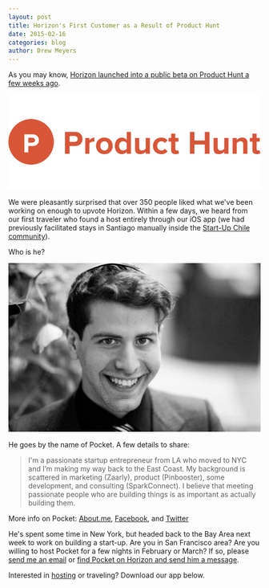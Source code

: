 ```yaml
---
layout: post
title: Horizon's First Customer as a Result of Product Hunt
date: 2015-02-16
categories: blog
author: Drew Meyers
---
```

As you may know, [Horizon launched into a public beta on Product Hunt a few weeks ago](http://www.producthunt.com/posts/horizon-2).

![](/assets/product-hunt-logo-1.png)

We were pleasantly surprised that over 350 people liked what we've been working on enough to upvote Horizon. Within a few days, we heard from our first traveler who found a host entirely through our iOS app (we had previously facilitated stays in Santiago manually inside the [Start-Up Chile community](/startup-chile/)). 

Who is he? 

<p align="center"><img src="/assets/pocket.jpg"></p>

He goes by the name of Pocket. A few details to share:

> I'm a passionate startup entrepreneur from LA who moved to NYC and I’m making my way back to the East Coast. My background is scattered in marketing (Zaarly), product (Pinbooster), some development, and consulting (SparkConnect). I believe that meeting passionate people who are building things is as important as actually building them.

More info on Pocket: [About.me](http://about.me/pocket), [Facebook](https://www.facebook.com/p0cket), and [Twitter](https://twitter.com/p0cket)

He's spent some time in New York, but headed back to the Bay Area next week to work on building a start-up. Are you in San Francisco area? Are you willing to host Pocket for a few nights in February or March? If so, please [send me an email](mailto:drew@horizonapp.co) or [find Pocket on Horizon and send him a message](http://www.horizonapp.co/pocket/).

Interested in [hosting](/why-host/) or traveling? Download our app below.